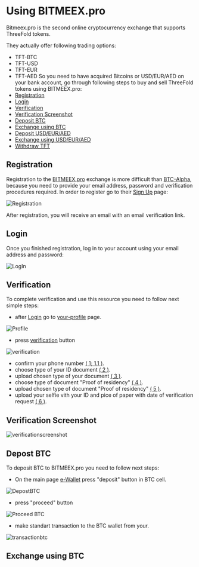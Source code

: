 # Using BITMEEX.pro

 Bitmeex.pro is the second online cryptocurrency exchange that supports ThreeFold tokens.
 
 They actually offer following trading options: 
- TFT-BTC
- TFT-USD
- TFT-EUR
- TFT-AED
 So you need to have acquired Bitcoins or USD/EUR/AED on your bank account, go through following steps to buy and sell ThreeFold tokens using BITMEEX.pro:
- [Registration](#registration)
- [Login](#login)
- [Verification](#verification)
- [Verification Screenshot](#verificationscreenshot)
- [Deposit BTC](#deposit-btc)
- [Exchange using BTC](#exchangebtc)
- [Deposit USD/EUR/AED](#buy-tft)
- [Exchange using USD/EUR/AED](#exchangeusd)
- [Withdraw TFT](#deposit-tft)

 <a id='registration'></a>
 
 ## Registration
 
 Registration to the [BITMEEX.pro](http://bitmeex.pro) exchange is more difficult than [BTC-Alpha](https://github.com/threefoldfoundation/info_tokens/blob/master/docs/how_to_buy/btc-alpha.md), because you need to provide your email address, password and verification procedures required.
 In order to register go to their [Sign Up](https://my.bitmeex.pro/registration) page:
 
 ![Registration]()
 
 After registration, you will receive an email with an email verification link.
 
 <a id='login'></a>
 
 ## Login
 
 Once you finished registration, log in to your account using your email address and password:
 
 ![LogIn]()
 
 <a id='verification'></a>
 
 ## Verification
 
 To complete verification and use this resource you need to follow next simple steps:
 
 - after [Login](#login) go to [your-profile](https://my.bitmeex.pro/profile) page.
 
 ![Profile]()
 
 - press [verification](https://my.bitmeex.pro/documents) button
 
 ![verification]()
 
 - confirm your phone number [( 1; 1.1 )](#verificationscreenshot).
 - choose type of your ID document [( 2 )](#verificationscreenshot).
 - upload chosen type of your document [( 3 )](#verificationscreenshot).
 - choose type of document "Proof of residency" [( 4 )](#verificationscreenshot).
 - upload chosen type of document "Proof of residency" [( 5 )](#verificationscreenshot).
 - upload your selfie vith your ID and pice of paper with date of verification request [( 6 )](#verificationscreenshot).
 
 <a id='verificationscreenshot'></a>
 
 ## Verification Screenshot
 
 ![verificationscreenshot]()
 
 <a id='deposit-btc'></a>
 
 ## Depost BTC
 
 To deposit BTC to BITMEEX.pro you need to follow next steps:
 - On the main page [e-Wallet](https://my.bitmeex.pro/account) press "deposit" button in BTC cell.
 
 ![DepostBTC]()
 
 - press "proceed" button
 
 ![Proceed BTC]()
 
 - make standart transaction to the BTC wallet from your.
 
 ![transactionbtc]()
 
 <a id='exchangebtc'></a>
 
 ## Exchange using BTC
